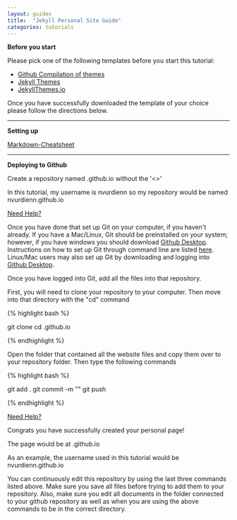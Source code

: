 ```yaml
---
layout: guides
title:  "Jekyll Personal Site Guide"
categories: tutorials
---
```

**Before you start**

Please pick one of the following templates before you start this tutorial:

  * <a href=https://github.com/jekyll/jekyll/wiki/Themes target="_blank">Github Compilation of themes</a> <i class="fa fa-star"></i>
  * <a href=http://jekyllthemes.org target="_blank">Jekyll Themes</a>
  * <a href=https://jekyllthemes.io target="_blank">JekyllThemes.io</a>


Once you have successfully downloaded the template of your choice please follow the directions below.

----

**Setting up**


<a href="https://github.com/adam-p/markdown-here/wiki/Markdown-Cheatsheet#links" target="_blank">Markdown-Cheatsheet</a>

----

**Deploying to Github**

Create a repository named <insertGithubUserNameHere>.github.io without the '<>'

In this tutorial, my username is nvurdienn so my repository would be named nvurdienn.github.io

<a href="https://i.imgur.com/QA32DJL.gif" target="_blank">Need Help?</a>

Once you have done that set up Git on your computer, if you haven't already. If you have a Mac/Linux, Git should be preinstalled on your system; however, if you have windows you should download <a href="https://desktop.github.com" target="_blank">Github Desktop</a>. Instructions on how to set up Git through command line are listed <a href="http://burnedpixel.com/blog/setting-up-git-and-github-on-your-mac/" target="_blank">here</a>. Linux/Mac users may also set up Git by downloading and logging into <a href="https://desktop.github.com" target="_blank">Github Desktop</a>.

Once you have logged into Git, add all the files into that repository.

First, you will need to clone your repository to your computer. Then move into that directory with the "cd" command

{% highlight bash %}

git clone <yourgithubclonelink>
cd <insertGithubUserNameHere>.github.io

{% endhighlight %}

Open the folder that contained all the website files and copy them over to your repository folder.
Then type the following commands

{% highlight bash %}

git add .
git commit -m "<Any commit message here>"
git push

{% endhighlight %}

<a href="https://i.imgur.com/jkVeHWa.gif" target="_blank">Need Help?</a>

Congrats you have successfully created your personal page!

The page would be at <insertGithubUserNameHere>.github.io

As an example, the username used in this tutorial would be nvurdienn.github.io

You can continuously edit this repository by using the last three commands listed above. Make sure you save all files before trying to add them to your repository. Also, make sure you edit all documents in the folder connected to your github repository as well as when you are using the above commands to be in the correct directory.
